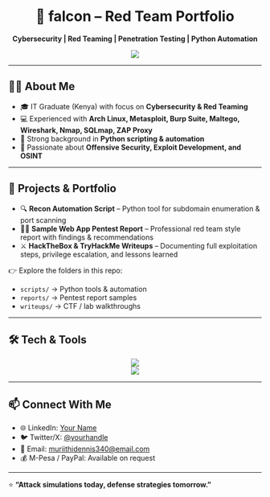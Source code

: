 


<!-- <div align="center">
<img src="https://user-images.githubusercontent.com/74038190/213910845-af37a709-8995-40d6-be59-724526e3c3d7.gif" alt="Coding Animation" width="600"/>
 </div> -->

<div align="center">
  <h1>🔴 falcon – Red Team Portfolio</h1>
  <p><b>Cybersecurity | Red Teaming | Penetration Testing | Python Automation</b></p>
  <img src="https://skillicons.dev/icons?i=c,python,javascript,linux" />
</div>

---

## 🧑‍💻 About Me
- 🎓 IT Graduate (Kenya) with focus on **Cybersecurity & Red Teaming**
- 💻 Experienced with **Arch Linux, Metasploit, Burp Suite, Maltego, Wireshark, Nmap, SQLmap, ZAP Proxy**
- 🐍 Strong background in **Python scripting & automation**
- 🎯 Passionate about **Offensive Security, Exploit Development, and OSINT**

---

## 🚀 Projects & Portfolio
- 🔍 **Recon Automation Script** – Python tool for subdomain enumeration & port scanning  
- 🕵🏽 **Sample Web App Pentest Report** – Professional red team style report with findings & recommendations  
- ⚔️ **HackTheBox & TryHackMe Writeups** – Documenting full exploitation steps, privilege escalation, and lessons learned  

👉 Explore the folders in this repo:
- `scripts/` → Python tools & automation  
- `reports/` → Pentest report samples  
- `writeups/` → CTF / lab walkthroughs  

---

## 🛠️ Tech & Tools
<div align="center">
  <img src="https://skillicons.dev/icons?i=python,linux,bash,git,html,css,javascript" />
  <br/>
  <img src="https://skillicons.dev/icons?i=burpsuite,docker" />
</div>

---

## 📫 Connect With Me
- 🌐 LinkedIn: [Your Name](https://linkedin.com/in/initials101)  
- 🐦 Twitter/X: [@yourhandle](https://twitter.com/f1glcon)  
- 📧 Email: muriithidennis340@email.com  
- 💰 M-Pesa / PayPal: Available on request  

---

⭐️ **“Attack simulations today, defense strategies tomorrow.”**



<!-- <div align="center">
  <img height="180em" src="https://github-readme-stats.vercel.app/api?username=f6Lcon&show_icons=true&theme=tokyonight&hide_border=true&count_private=true&include_all_commits=true"/>
  <img height="180em" src="https://github-readme-stats.vercel.app/api/top-langs/?username=f6Lcon&layout=compact&theme=tokyonight&hide_border=true&langs_count=8"/>
</div> -->




